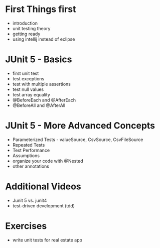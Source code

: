 # First Things first
- introduction
- unit testing theory
- getting ready
- using intellij instead of eclipse
# JUnit 5 - Basics
- first unit test
- test exceptions
- test with multiple assertions
- test null values
- test array equality
- @BeforeEach and @AfterEach
- @BeforeAll and @AfterAll
# JUnit 5 - More Advanced Concepts
- Parameterized Tests - valueSource, CsvSource, CsvFileSource
- Repeated Tests
- Test Performance
- Assumptions
- organize your code with @Nested
- other annotations
# Additional Videos
- Junit 5 vs. junit4
- test-driven development (tdd)
# Exercises
- write unit tests for real estate app
